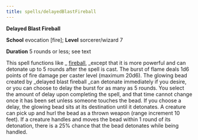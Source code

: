 ```yaml
---
title: spells/delayedBlastFireball
---
```

 **Delayed Blast Fireball**

**School** evocation [fire]; **Level** sorcerer/wizard 7

**Duration** 5 rounds or less; see text

This spell functions like _ [fireball](fireball.md#_fireball), _except that it is more powerful and can detonate up to 5 rounds after the spell is cast. The burst of flame deals 1d6 points of fire damage per caster level (maximum 20d6). The glowing bead created by _delayed blast fireball _can detonate immediately if you desire, or you can choose to delay the burst for as many as 5 rounds. You select the amount of delay upon completing the spell, and that time cannot change once it has been set unless someone touches the bead. If you choose a delay, the glowing bead sits at its destination until it detonates. A creature can pick up and hurl the bead as a thrown weapon (range increment 10 feet). If a creature handles and moves the bead within 1 round of its detonation, there is a 25% chance that the bead detonates while being handled.

